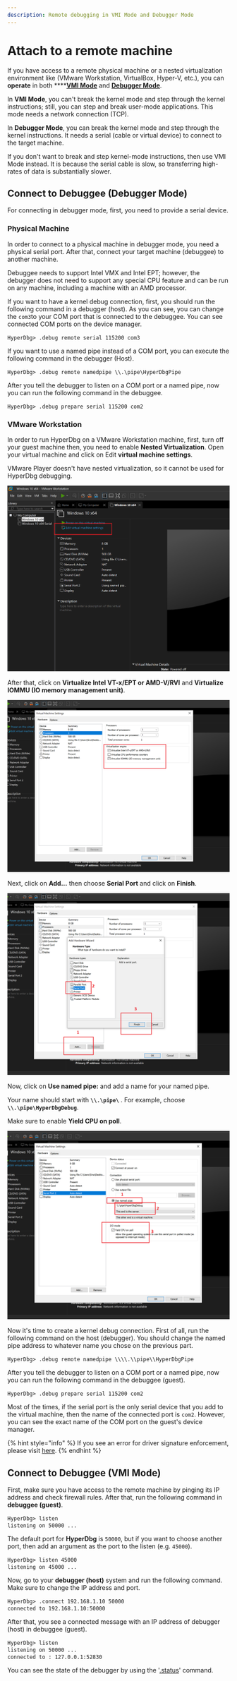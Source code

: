```yaml
---
description: Remote debugging in VMI Mode and Debugger Mode
---
```


# Attach to a remote machine

If you have access to a remote physical machine or a nested virtualization environment like \(VMware Workstation, VirtualBox, Hyper-V, etc.\), you can **operate** in both ****[**VMI Mode**](https://docs.hyperdbg.com/using-hyperdbg/prerequisites/operation-modes#vmi-mode) and [**Debugger Mode**](https://docs.hyperdbg.com/using-hyperdbg/prerequisites/operation-modes#debugger-mode).

In **VMI Mode**, you can't break the kernel mode and step through the kernel instructions; still, you can step and break user-mode applications. This mode needs a network connection \(TCP\).

In **Debugger Mode**, you can break the kernel mode and step through the kernel instructions. It needs a serial \(cable or virtual device\) to connect to the target machine.

If you don't want to break and step kernel-mode instructions, then use VMI Mode instead. It is because the serial cable is slow, so transferring high-rates of data is substantially slower.

## Connect to Debuggee \(Debugger Mode\)

For connecting in debugger mode, first, you need to provide a serial device.

### **Physical Machine**

In order to connect to a physical machine in debugger mode, you need a physical serial port. After that, connect your target machine \(debuggee\) to another machine.

Debuggee needs to support Intel VMX and Intel EPT; however, the debugger does not need to support any special CPU feature and can be run on any machine, including a machine with an AMD processor.

If you want to have a kernel debug connection, first, you should run the following command in a debugger \(host\). As you can see, you can change the `com3`to your COM port that is connected to the debuggee. You can see connected COM ports on the device manager.

```text
HyperDbg> .debug remote serial 115200 com3
```

If you want to use a named pipe instead of a COM port, you can execute the following command in the debugger \(Host\).

```text
HyperDbg> .debug remote namedpipe \\.\pipe\HyperDbgPipe
```

After you tell the debugger to listen on a COM port or a named pipe, now you can run the following command in the debuggee.

```text
HyperDbg> .debug prepare serial 115200 com2
```

### **VMware Workstation**

In order to run HyperDbg on a VMware Workstation machine, first, turn off your guest machine then, you need to enable **Nested Virtualization**. Open your virtual machine and click on Edit **virtual machine settings**.

VMware Player doesn't have nested virtualization, so it cannot be used for HyperDbg debugging.

![Editing VM Settings](../../.gitbook/assets/vmware-debug1.png)

After that, click on **Virtualize Intel VT-x/EPT or AMD-V/RVI** and **Virtualize IOMMU \(IO memory management unit\)**.

![Enabling Nested-Virtualization](../../.gitbook/assets/vmware-debug2.png)

Next, click on **Add...** then choose **Serial Port** and click on **Finish**.

![Adding a serial device](../../.gitbook/assets/vmware-debug3.png)

Now, click on **Use named pipe:** and add a name for your named pipe. 

Your name should start with **`\\.\pipe\`** . For example, choose **`\\.\pipe\HyperDbgDebug`**.

Make sure to enable **Yield CPU on poll**.

![Change serial device configuration](../../.gitbook/assets/vmware-debug4.png)

Now it's time to create a kernel debug connection. First of all, run the following command on the host \(debugger\). You should change the named pipe address to whatever name you chose on the previous part.   

```text
HyperDbg> .debug remote namedpipe \\\\.\\pipe\\HyperDbgPipe
```

After you tell the debugger to listen on a COM port or a named pipe, now you can run the following command in the debuggee \(guest\).

```text
HyperDbg> .debug prepare serial 115200 com2
```

Most of the times, if the serial port is the only serial device that you add to the virtual machine, then the name of the connected port is `com2`. However, you can see the exact name of the COM port on the guest's device manager.

{% hint style="info" %}
If you see an error for driver signature enforcement, please visit [here](https://docs.hyperdbg.com/using-hyperdbg/examples/connecting-to-hyperdbg#driver-signature-enforcement-error).
{% endhint %}

## Connect to Debuggee \(VMI Mode\)

First, make sure you have access to the remote machine by pinging its IP address and check firewall rules. After that, run the following command in **debuggee \(guest\)**.

```text
HyperDbg> listen
listening on 50000 ...
```

The default port for **HyperDbg** is `50000`, but if you want to choose another port, then add an argument as the port to the listen \(e.g. `45000`\).

```text
HyperDbg> listen 45000
listening on 45000 ...
```

Now, go to your **debugger \(host\)** system and run the following command. Make sure to change the IP address and port.

```text
HyperDbg> .connect 192.168.1.10 50000
connected to 192.168.1.10:50000
```

After that, you see a connected message with an IP address of debugger \(host\) in debuggee \(guest\).

```text
HyperDbg> listen
listening on 50000 ...
connected to : 127.0.0.1:52830
```

You can see the state of the debugger by using the '[.status](https://docs.hyperdbg.com/commands/meta-commands/.status)' command.

